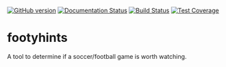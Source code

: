 [![GitHub version](https://badge.fury.io/gh/pwnbus%2Ffootyhints.svg)](https://badge.fury.io/gh/pwnbus%2Ffootyhints)
[![Documentation Status](https://readthedocs.org/projects/footyhints/badge/?version=latest)](https://footyhints.readthedocs.io/en/latest/?badge=latest)
[![Build Status](https://travis-ci.org/pwnbus/footyhints.svg?branch=master)](https://travis-ci.org/pwnbus/footyhints)
[![Test Coverage](https://codeclimate.com/github/pwnbus/footyhints/badges/coverage.svg)](https://codeclimate.com/github/pwnbus/footyhints/coverage)
# footyhints 
A tool to determine if a soccer/football game is worth watching.
